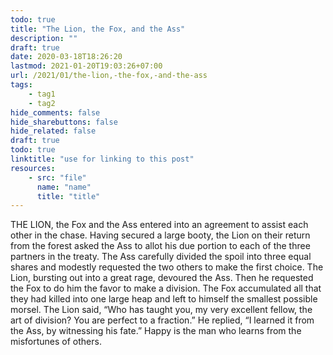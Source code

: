 ```yaml
---
todo: true
title: "The Lion, the Fox, and the Ass"
description: ""
draft: true
date: 2020-03-18T18:26:20
lastmod: 2021-01-20T19:03:26+07:00
url: /2021/01/the-lion,-the-fox,-and-the-ass
tags:
    - tag1
    - tag2
hide_comments: false
hide_sharebuttons: false
hide_related: false
draft: true
todo: true
linktitle: "use for linking to this post"
resources:
    - src: "file"
      name: "name"
      title: "title"
---
```


THE LION, the Fox and the Ass entered into an agreement to assist each other in the chase. Having secured a large booty, the Lion on their return from the forest asked the Ass to allot his due portion to each of the three partners in the treaty. The Ass carefully divided the spoil into three equal shares and modestly requested the two others to make the first choice. The Lion, bursting out into a great rage, devoured the Ass. Then he requested the Fox to do him the favor to make a division. The Fox accumulated all that they had killed into one large heap and left to himself the smallest possible morsel. The Lion said, “Who has taught you, my very excellent fellow, the art of division? You are perfect to a fraction.” He replied, “I learned it from the Ass, by witnessing his fate.”
Happy is the man who learns from the misfortunes of others.
